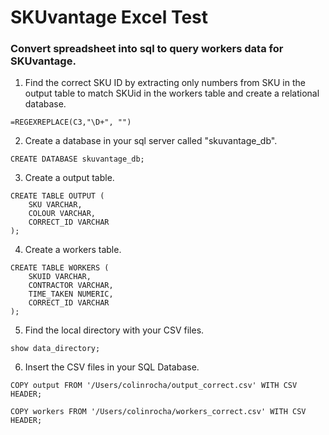 # SKUvantage Excel Test
### Convert spreadsheet into sql to query workers data for SKUvantage.

1. Find the correct SKU ID by extracting only numbers from SKU in the output table to match SKUid in the workers table and create a relational database.
```
=REGEXREPLACE(C3,"\D+", "")
```
2. Create a database in your sql server called "skuvantage_db".
```
CREATE DATABASE skuvantage_db;
```
3. Create a output table.
```
CREATE TABLE OUTPUT (
    SKU VARCHAR, 
    COLOUR VARCHAR,
    CORRECT_ID VARCHAR
);
```
4. Create a workers table.
```
CREATE TABLE WORKERS (
    SKUID VARCHAR, 
    CONTRACTOR VARCHAR,
    TIME_TAKEN NUMERIC,
    CORRECT_ID VARCHAR
);
```
5. Find the local directory with your CSV files.
```
show data_directory;
```
6. Insert the CSV files in your SQL Database.
```
COPY output FROM '/Users/colinrocha/output_correct.csv' WITH CSV HEADER; 

COPY workers FROM '/Users/colinrocha/workers_correct.csv' WITH CSV HEADER; 
```

